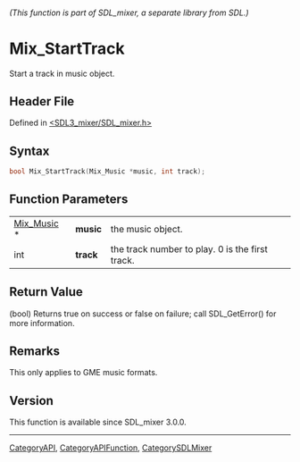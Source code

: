 ###### (This function is part of SDL_mixer, a separate library from SDL.)
# Mix_StartTrack

Start a track in music object.

## Header File

Defined in [<SDL3_mixer/SDL_mixer.h>](https://github.com/libsdl-org/SDL_mixer/blob/main/include/SDL3_mixer/SDL_mixer.h)

## Syntax

```c
bool Mix_StartTrack(Mix_Music *music, int track);
```

## Function Parameters

|                          |           |                                                 |
| ------------------------ | --------- | ----------------------------------------------- |
| [Mix_Music](Mix_Music) * | **music** | the music object.                               |
| int                      | **track** | the track number to play. 0 is the first track. |

## Return Value

(bool) Returns true on success or false on failure; call SDL_GetError() for
more information.

## Remarks

This only applies to GME music formats.

## Version

This function is available since SDL_mixer 3.0.0.

----
[CategoryAPI](CategoryAPI), [CategoryAPIFunction](CategoryAPIFunction), [CategorySDLMixer](CategorySDLMixer)

